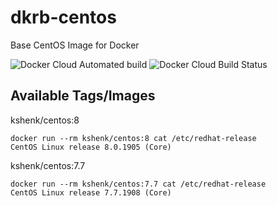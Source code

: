 # dkrb-centos
Base CentOS Image for Docker

![Docker Cloud Automated build](https://img.shields.io/docker/cloud/automated/kshenk/centos?style=plastic)
![Docker Cloud Build Status](https://img.shields.io/docker/cloud/build/kshenk/centos?style=plastic)

## Available Tags/Images
kshenk/centos:8
```
docker run --rm kshenk/centos:8 cat /etc/redhat-release
CentOS Linux release 8.0.1905 (Core)
```
kshenk/centos:7.7
```
docker run --rm kshenk/centos:7.7 cat /etc/redhat-release
CentOS Linux release 7.7.1908 (Core)
```
